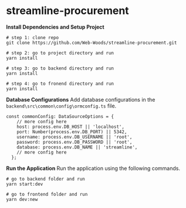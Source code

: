 
# streamline-procurement

**Install Dependencies and Setup Project**
```
# step 1: clone repo
git clone https://github.com/Web-Woods/streamline-procurement.git

# step 2: go to project directory and run
yarn install

# step 3: go to backend directory and run
yarn install

# step 4: go to fronend directory and run
yarn install
```

**Database Configurations**
Add database configurations in the `backend\src\common\config\ormconfig.ts` file.
```
const commonConfig: DataSourceOptions = {
    // more config here
    host: process.env.DB_HOST || 'localhost',
    port: Number(process.env.DB_PORT) || 5342,
    username: process.env.DB_USERNAME || 'root',
    password: process.env.DB_PASSWORD || 'root',
    database: process.env.DB_NAME || 'streamline',
    // more config here
  };
```
**Run the Application**
Run the application using the following commands.
```
# go to backend folder and run
yarn start:dev

# go to frontend folder and run
yarn dev:new
```

